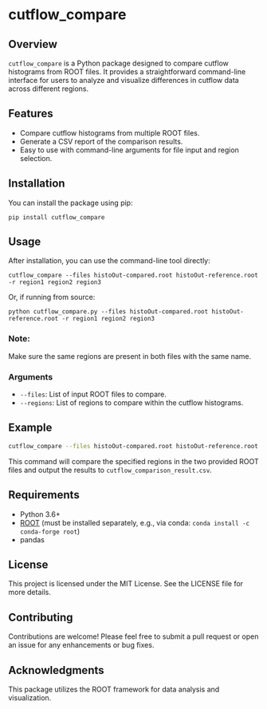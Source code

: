 # cutflow_compare

## Overview
`cutflow_compare` is a Python package designed to compare cutflow histograms from ROOT files. It provides a straightforward command-line interface for users to analyze and visualize differences in cutflow data across different regions.

## Features
- Compare cutflow histograms from multiple ROOT files.
- Generate a CSV report of the comparison results.
- Easy to use with command-line arguments for file input and region selection.

## Installation
You can install the package using pip:

```
pip install cutflow_compare
```

## Usage

After installation, you can use the command-line tool directly:

```
cutflow_compare --files histoOut-compared.root histoOut-reference.root -r region1 region2 region3
```

Or, if running from source:

```
python cutflow_compare.py --files histoOut-compared.root histoOut-reference.root -r region1 region2 region3
```

### Note: 
Make sure the same regions are present in both files with the same name.

### Arguments
- `--files`: List of input ROOT files to compare.
- `--regions`: List of regions to compare within the cutflow histograms.

## Example
```bash
cutflow_compare --files histoOut-compared.root histoOut-reference.root -r WZ
```

This command will compare the specified regions in the two provided ROOT files and output the results to `cutflow_comparison_result.csv`.

## Requirements

- Python 3.6+
- [ROOT](https://root.cern/) (must be installed separately, e.g., via conda: `conda install -c conda-forge root`)
- pandas

## License
This project is licensed under the MIT License. See the LICENSE file for more details.

## Contributing
Contributions are welcome! Please feel free to submit a pull request or open an issue for any enhancements or bug fixes.

## Acknowledgments
This package utilizes the ROOT framework for data analysis and visualization.
